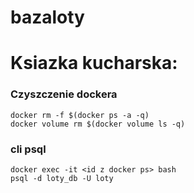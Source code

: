 # bazaloty




# Ksiazka kucharska:


### Czyszczenie dockera
```
docker rm -f $(docker ps -a -q)
docker volume rm $(docker volume ls -q)
```
### cli psql
```
docker exec -it <id z docker ps> bash
psql -d loty_db -U loty
```
